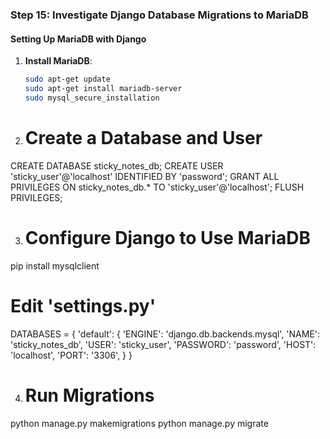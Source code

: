 
### Step 15: Investigate Django Database Migrations to MariaDB

#### Setting Up MariaDB with Django

1. **Install MariaDB**:
   ```bash
   sudo apt-get update
   sudo apt-get install mariadb-server
   sudo mysql_secure_installation

2. # Create a Database and User

CREATE DATABASE sticky_notes_db;
CREATE USER 'sticky_user'@'localhost' IDENTIFIED BY 'password';
GRANT ALL PRIVILEGES ON sticky_notes_db.* TO 'sticky_user'@'localhost';
FLUSH PRIVILEGES;

3. # Configure Django to Use MariaDB

pip install mysqlclient

# Edit 'settings.py'

DATABASES = {
    'default': {
        'ENGINE': 'django.db.backends.mysql',
        'NAME': 'sticky_notes_db',
        'USER': 'sticky_user',
        'PASSWORD': 'password',
        'HOST': 'localhost',
        'PORT': '3306',
    }
}

4. # Run Migrations

python manage.py makemigrations
python manage.py migrate








